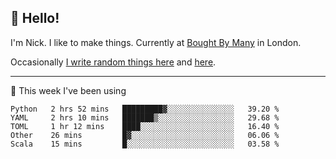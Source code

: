 ## 👋 Hello! 

I'm Nick. I like to make things. Currently at [Bought By Many](https://boughtbymany.com) in London.

Occasionally [I write random things here](https://nicksnell.com) and [here](https://twitter.com/nicksnell).

-------

🚀 This week I've been using

<!--START_SECTION:waka-->
```text
Python   2 hrs 52 mins   █████████▓░░░░░░░░░░░░░░░   39.20 % 
YAML     2 hrs 10 mins   ███████▒░░░░░░░░░░░░░░░░░   29.68 % 
TOML     1 hr 12 mins    ████░░░░░░░░░░░░░░░░░░░░░   16.40 % 
Other    26 mins         █▓░░░░░░░░░░░░░░░░░░░░░░░   06.06 % 
Scala    15 mins         █░░░░░░░░░░░░░░░░░░░░░░░░   03.58 % 
```
<!--END_SECTION:waka-->
